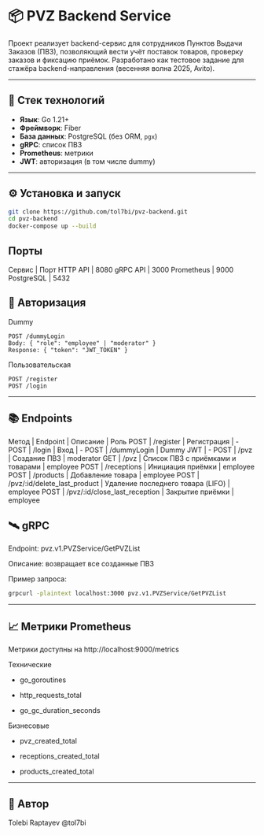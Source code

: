 # 📦 PVZ Backend Service

Проект реализует backend-сервис для сотрудников Пунктов Выдачи Заказов (ПВЗ), позволяющий вести учёт поставок товаров, проверку заказов и фиксацию приёмок. Разработано как тестовое задание для стажёра backend-направления (весенняя волна 2025, Avito).

---

## 🚀 Стек технологий

- **Язык**: Go 1.21+
- **Фреймворк**: Fiber
- **База данных**: PostgreSQL (без ORM, `pgx`)
- **gRPC**: список ПВЗ
- **Prometheus**: метрики
- **JWT**: авторизация (в том числе dummy)

---

## ⚙️ Установка и запуск

```bash
git clone https://github.com/tol7bi/pvz-backend.git
cd pvz-backend
docker-compose up --build
```

## Порты

Сервис | Порт
HTTP API | 8080
gRPC API | 3000
Prometheus | 9000
PostgreSQL | 5432


## 🔐 Авторизация
Dummy
```http
POST /dummyLogin
Body: { "role": "employee" | "moderator" }
Response: { "token": "JWT_TOKEN" }
```
Пользовательская

```http
POST /register
POST /login
```

---

## 📚 Endpoints

Метод | Endpoint | Описание | Роль
POST | /register | Регистрация | -
POST | /login | Вход | -
POST | /dummyLogin | Dummy JWT | -
POST | /pvz | Создание ПВЗ | moderator
GET | /pvz | Список ПВЗ с приёмками и товарами | employee
POST | /receptions | Инициация приёмки | employee
POST | /products | Добавление товара | employee
POST | /pvz/:id/delete_last_product | Удаление последнего товара (LIFO) | employee
POST | /pvz/:id/close_last_reception | Закрытие приёмки | employee


## 🛰 gRPC

Endpoint: pvz.v1.PVZService/GetPVZList

Описание: возвращает все созданные ПВЗ

Пример запроса:

```bash
grpcurl -plaintext localhost:3000 pvz.v1.PVZService/GetPVZList
```

---
 
## 📈 Метрики Prometheus

Метрики доступны на http://localhost:9000/metrics

Технические
- go_goroutines

- http_requests_total

- go_gc_duration_seconds

Бизнесовые
- pvz_created_total

- receptions_created_total

- products_created_total

---
## 👤 Автор

Tolebi Raptayev @tol7bi
